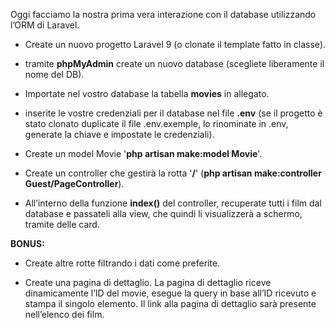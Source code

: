 Oggi facciamo la nostra prima vera interazione con il database utilizzando l’ORM di Laravel.

 - Create un nuovo progetto Laravel 9 (o clonate il template fatto in classe).

 - tramite **phpMyAdmin** create un nuovo database (scegliete liberamente il nome del DB).

 - Importate nel vostro database la tabella **movies** in allegato.

 - inserite le vostre credenziali per il database nel file **.env** (se il progetto è stato clonato
 duplicate il file .env.exemple, lo rinominate in .env, generate la chiave e impostate le credenziali).

 - Create un model Movie '**php artisan make:model Movie**'.

 - Create un controller che gestirà la rotta '**/**'  (**php artisan make:controller Guest/PageController**).

 - All’interno della funzione **index()** del controller, recuperate tutti i film dal database e passateli alla view, che quindi li visualizzerà a schermo, tramite delle card.


**BONUS:**

 - Create altre rotte filtrando i dati come preferite.

 - Create una pagina di dettaglio. La pagina di dettaglio riceve dinamicamente l’ID del movie, esegue la query in base all’ID ricevuto e stampa il singolo elemento. Il link alla pagina di dettaglio sarà presente nell’elenco dei film.
